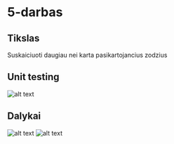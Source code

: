 # 5-darbas
## Tikslas
Suskaiciuoti daugiau nei karta pasikartojancius zodzius

## Unit testing
![alt text](https://i.imgur.com/AVdGPf1.png) 
## Dalykai
![alt text](https://i.imgur.com/g9J9rly.png)
![alt text](https://i.imgur.com/MGisnOV.png)
